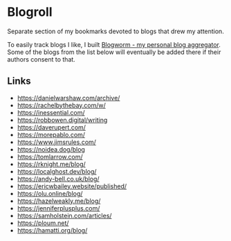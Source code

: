 # Blogroll

Separate section of my bookmarks devoted to blogs that drew my attention.

To easily track blogs I like, I built [Blogworm - my personal blog aggregator](https://blogworm.eu/). Some of the blogs from the list below will eventually be added there if their authors consent to that.

## Links

- https://danielwarshaw.com/archive/
- https://rachelbythebay.com/w/
- https://inessential.com/
- https://robbowen.digital/writing
- https://daverupert.com/
- https://morepablo.com/
- https://www.jimsrules.com/
- https://noidea.dog/blog
- https://tomlarrow.com/
- https://rknight.me/blog/
- https://localghost.dev/blog/
- https://andy-bell.co.uk/blog/
- https://ericwbailey.website/published/
- https://olu.online/blog/
- https://hazelweakly.me/blog/
- https://jenniferplusplus.com/
- https://samholstein.com/articles/
- https://ploum.net/
- https://hamatti.org/blog/
